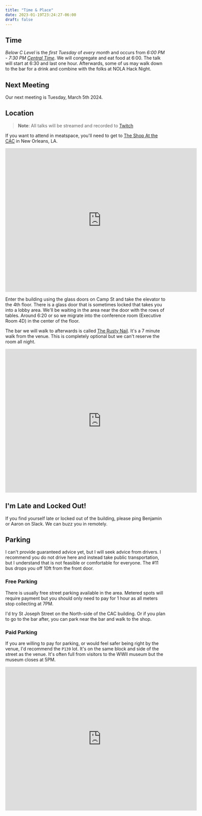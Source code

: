 ```yaml
---
title: "Time & Place"
date: 2023-01-19T23:24:27-06:00
draft: false
---
```


<style>
iframe {
  height: 450px;
  width: 600px;
}
@media only screen and (max-width: 500px) {
  iframe {
    height: 300px;
    width: 300px;
  }
}
</style>


## Time

*Below C Level* is the *first Tuesday* of *every month* and occurs from *6:00 PM - 7:30 PM [Central Time](https://dateful.com/convert/usa-central-time?t=6pm&tz2=EST-EDT-Eastern-Time)*.
We will congregate and eat food at 6:00. The talk will start at 6:30 and last one hour.
Afterwards, some of us may walk down to the bar for a drink and combine with the folks
at NOLA Hack Night.

## Next Meeting

Our next meeting is Tuesday, March 5th 2024.

## Location

> **Note**: All talks will be streamed and recorded to [Twitch](https://www.twitch.tv/digraph)

If you want to attend in meatspace, you'll need to get to
[The Shop At the CAC](https://shopworkspace.com/) in New Orleans, LA.

<p></p>
<iframe src="https://www.google.com/maps/embed?pb=!1m18!1m12!1m3!1d3783.255639529634!2d-90.0738928005132!3d29.943244402841852!2m3!1f0!2f0!3f0!3m2!1i1024!2i768!4f13.1!3m3!1m2!1s0x8620a676c8155555%3A0xb336121282dc7834!2sThe%20Shop%20At%20the%20CAC!5e0!3m2!1sen!2sus!4v1674340885740!5m2!1sen!2sus" width="600" height="450" style="border:0;" allowfullscreen="" loading="lazy" referrerpolicy="no-referrer-when-downgrade"></iframe>
<p></p>

Enter the building using the glass doors on Camp St and take the elevator to the 4th floor.
There is a glass door that is sometimes locked that takes you into a lobby area.
We'll be waiting in the area near the door with the rows of tables. Around 6:20 or so we migrate into the conference room (Executive Room 4D) in the center of the floor.

The bar we will walk to afterwards is called [The Rusty Nail](http://www.rustynailnola.com/). It's a 7 minute walk from the venue. This is completely optional but we can't reserve the room all night.

<p></p>
<iframe src="https://www.google.com/maps/embed?pb=!1m28!1m12!1m3!1d3457.2931215279723!2d-90.07258453458044!3d29.94224623034755!2m3!1f0!2f0!3f0!3m2!1i1024!2i768!4f13.1!4m13!3e3!4m5!1s0x8620a676c8155555%3A0xb336121282dc7834!2sThe%20Shop%20At%20the%20CAC%2C%20900%20Camp%20St%203rd%20floor%2C%20New%20Orleans%2C%20LA%2070130!3m2!1d29.9435272!2d-90.0707523!4m5!1s0x8620a670b8ad05ed%3A0xe2ef9b67b783213b!2sThe%20Rusty%20Nail%2C%20Constance%20Street%2C%20New%20Orleans%2C%20LA!3m2!1d29.9408329!2d-90.06924629999999!5e0!3m2!1sen!2sus!4v1674341164188!5m2!1sen!2sus" width="600" height="450" style="border:0;" allowfullscreen="" loading="lazy" referrerpolicy="no-referrer-when-downgrade"></iframe>
<p></p>

## I'm Late and Locked Out!

If you find yourself late or locked out of the building, please ping Benjamin or Aaron on Slack. We can buzz you in remotely.

## Parking

I can't provide guaranteed advice yet, but I will seek advice from drivers.
I recommend you do not drive here and instead take public transportation, but I understand that is not feasible or comfortable for everyone.
The #11 bus drops you off 10ft from the front door.

### Free Parking

There is usually free street parking available in the area. Metered spots will require payment but you should only need to pay for 1 hour as all meters stop collecting at 7PM. 

I'd try St Joseph Street on the North-side of the CAC building. Or if you plan to go to the bar after, you can park near the bar and walk to the shop.

### Paid Parking

If you are willing to pay for parking, or would feel safer being right by the venue, I'd recommend the `P139` lot. It's on the same block and side of the street
as the venue. It's often full from visitors to the WWII museum but the museum closes at 5PM.

<p></p>
<iframe src="https://www.google.com/maps/embed?pb=!1m14!1m8!1m3!1d632.1672671472616!2d-90.0711063634521!3d29.943267780871526!3m2!1i1024!2i768!4f13.1!3m3!1m2!1s0x8620a5df8f86a1a1%3A0xf15bcd78157c26de!2sPremium%20Parking%20-%20P139!5e0!3m2!1sen!2sus!4v1674342113307!5m2!1sen!2sus" width="600" height="450" style="border:0;" allowfullscreen="" loading="lazy" referrerpolicy="no-referrer-when-downgrade"></iframe>
<p></p>
